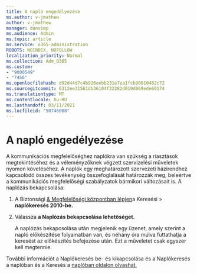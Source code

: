 ```yaml
---
title: A napló engedélyezése
ms.author: v-jmathew
author: v-jmathew
manager: dansimp
ms.audience: Admin
ms.topic: article
ms.service: o365-administration
ROBOTS: NOINDEX, NOFOLLOW
localization_priority: Normal
ms.collection: Adm_O365
ms.custom:
- "9000549"
- "7456"
ms.openlocfilehash: d92d44d7c4b926eebb231e7ea1fcb90010482c72
ms.sourcegitcommit: 6312ee31561db36104f32282d019d069ede69174
ms.translationtype: MT
ms.contentlocale: hu-HU
ms.lasthandoff: 03/11/2021
ms.locfileid: "50746008"
---
```

# <a name="enable-the-audit-log"></a>A napló engedélyezése

A kommunikációs megfelelőséghez naplókra van szükség a riasztások megtekintéséhez és a véleményzőknek végzett szervizelési műveletek nyomon követéséhez. A naplók egy meghatározott szervezeti házirendhez kapcsolódó összes tevékenység összefoglalását határozzák meg, beleértve a kommunikációs megfelelőségi szabályzatok bármikori változásait is. A naplózás bekapcsolása:

1. A Biztonsági [& Megfelelőségi központban lépjen](https://go.microsoft.com/fwlink/?linkid=2101341)a Keresési   >  **naplókeresés 2010-be.**
2. Válassza **a Naplózás bekapcsolása lehetőséget.**

    A naplózás bekapcsolása után megjelenik egy üzenet, amely szerint a napló előkészítése folyamatban van, és néhány óra múlva futtathatja a keresést az előkészítés befejezése után. Ezt a műveletet csak egyszer kell megtennie.

További információt a [](https://go.microsoft.com/fwlink/?linkid=2129077) Naplókeresés be- és kikapcsolása és a Naplókeresés a naplóban és a Keresés a [naplóban oldalon olvashat.](https://go.microsoft.com/fwlink/?linkid=2123729)
